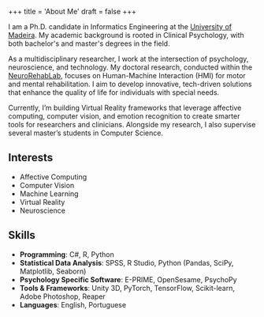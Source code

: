 +++
title = 'About Me'
draft = false
+++


I am a Ph.D. candidate in Informatics Engineering at the [University of Madeira](https://www.uma.pt/). My academic background is rooted in Clinical Psychology, with both bachelor's and master's degrees in the field.

As a multidisciplinary researcher, I work at the intersection of psychology, neuroscience, and technology. My doctoral research, conducted within the [NeuroRehabLab](https://neurorehablab.arditi.pt/), focuses on Human-Machine Interaction (HMI) for motor and mental rehabilitation. I aim to develop innovative, tech-driven solutions that enhance the quality of life for individuals with special needs.

Currently, I’m building Virtual Reality frameworks that leverage affective computing, computer vision, and emotion recognition to create smarter tools for researchers and clinicians. Alongside my research, I also supervise several master’s students in Computer Science.

## Interests
- Affective Computing
- Computer Vision
- Machine Learning
- Virtual Reality
- Neuroscience

## Skills

- **Programming**: C#, R, Python  
- **Statistical Data Analysis**: SPSS, R Studio, Python (Pandas, SciPy, Matplotlib, Seaborn)  
- **Psychology Specific Software**: E-PRIME, OpenSesame, PsychoPy  
- **Tools & Frameworks**: Unity 3D, PyTorch, TensorFlow, Scikit-learn, Adobe Photoshop, Reaper  
- **Languages**: English, Portuguese